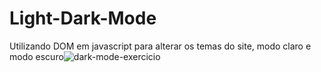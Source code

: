 # Light-Dark-Mode
Utilizando DOM em javascript para alterar os temas do site, modo claro e modo escuro![dark-mode-exercicio](https://user-images.githubusercontent.com/82972465/173978397-4e66350e-27dc-41d6-b83a-5e6e2cbd54b1.gif)
